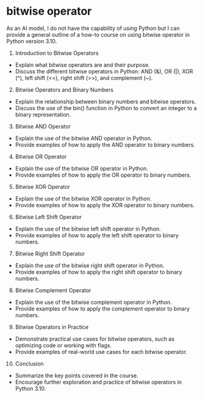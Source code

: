 
bitwise operator
================
As an AI model, I do not have the capability of using Python but I can provide a general outline of a how-to course on using bitwise operator in Python version 3.10.

1. Introduction to Bitwise Operators
- Explain what bitwise operators are and their purpose.
- Discuss the different bitwise operators in Python: AND (&), OR (|), XOR (^), left shift (<<), right shift (>>), and complement (~).

2. Bitwise Operators and Binary Numbers
- Explain the relationship between binary numbers and bitwise operators.
- Discuss the use of the bin() function in Python to convert an integer to a binary representation.

3. Bitwise AND Operator
- Explain the use of the bitwise AND operator in Python.
- Provide examples of how to apply the AND operator to binary numbers.

4. Bitwise OR Operator
- Explain the use of the bitwise OR operator in Python.
- Provide examples of how to apply the OR operator to binary numbers.

5. Bitwise XOR Operator
- Explain the use of the bitwise XOR operator in Python.
- Provide examples of how to apply the XOR operator to binary numbers.

6. Bitwise Left Shift Operator
- Explain the use of the bitwise left shift operator in Python.
- Provide examples of how to apply the left shift operator to binary numbers.

7. Bitwise Right Shift Operator
- Explain the use of the bitwise right shift operator in Python.
- Provide examples of how to apply the right shift operator to binary numbers.

8. Bitwise Complement Operator
- Explain the use of the bitwise complement operator in Python.
- Provide examples of how to apply the complement operator to binary numbers.

9. Bitwise Operators in Practice
- Demonstrate practical use cases for bitwise operators, such as optimizing code or working with flags.
- Provide examples of real-world use cases for each bitwise operator.

10. Conclusion
- Summarize the key points covered in the course.
- Encourage further exploration and practice of bitwise operators in Python 3.10.